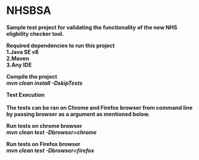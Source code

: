 

# NHSBSA

<b>Sample test project for validating the functionality of the new NHS eligbility checker tool.<b>

<b>Required dependencies to run this project<b><br>
1.Java SE v8<br>
2.Maven<br>
3.Any IDE

<b>Compile the project</b>
<br>
<i>mvn clean install -DskipTests</i>

<b>Test Execution</b><br><br>
<b>The tests can be ran on Chrome and Firefox browser from command line by passing browser as a argument as mentioned below.</b>

<b>Run tests on chrome browser </b> 
<br><i>mvn clean test -Dbrowser=chrome</i><br>

<b>Run tests on Firefox browser</b>
<br><i>mvn clean test -Dbrowser=firefox</i>
